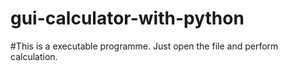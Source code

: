 # gui-calculator-with-python
#This is a executable programme. Just open the file and perform calculation. 
